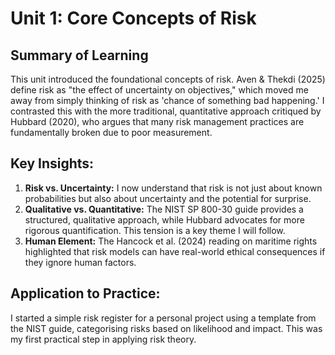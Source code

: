 # Unit 1: Core Concepts of Risk

## Summary of Learning
This unit introduced the foundational concepts of risk. Aven & Thekdi (2025) define risk as "the effect of uncertainty on objectives," which moved me away from simply thinking of risk as 'chance of something bad happening.' I contrasted this with the more traditional, quantitative approach critiqued by Hubbard (2020), who argues that many risk management practices are fundamentally broken due to poor measurement.

## Key Insights:
1. **Risk vs. Uncertainty:** I now understand that risk is not just about known probabilities but also about uncertainty and the potential for surprise.
2. **Qualitative vs. Quantitative:** The NIST SP 800-30 guide provides a structured, qualitative approach, while Hubbard advocates for more rigorous quantification. This tension is a key theme I will follow.
3. **Human Element:** The Hancock et al. (2024) reading on maritime rights highlighted that risk models can have real-world ethical consequences if they ignore human factors.

## Application to Practice:
I started a simple risk register for a personal project using a template from the NIST guide, categorising risks based on likelihood and impact. This was my first practical step in applying risk theory.